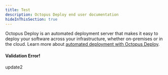 ```yaml
---
title: Test
description: Octopus Deploy end user documentation
hideInThisSection: true
---
```


Octopus Deploy is an automated deployment server that makes it easy to deploy your software across your infrastructure, whether on-premises or in the cloud. Learn more about [automated deployment with Octopus Deploy](https://octopus.com/).

#### Validation Error!

update2
